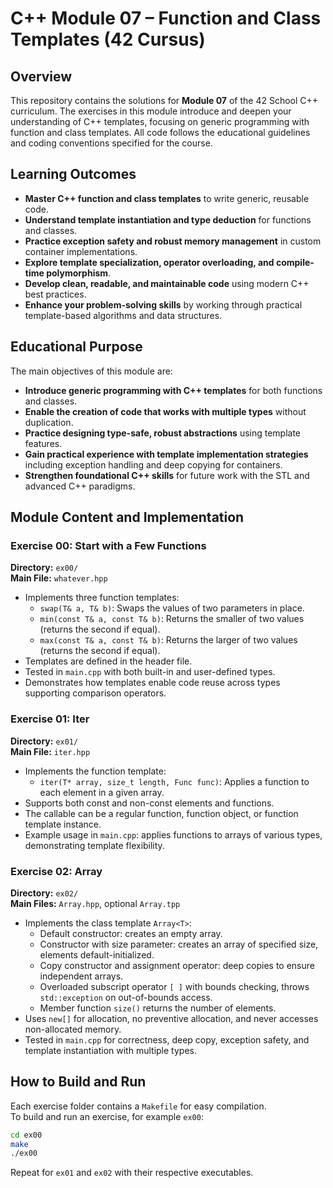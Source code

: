 # C++ Module 07 – Function and Class Templates (42 Cursus)

## Overview

This repository contains the solutions for **Module 07** of the 42 School C++ curriculum. The exercises in this module introduce and deepen your understanding of C++ templates, focusing on generic programming with function and class templates. All code follows the educational guidelines and coding conventions specified for the course.

## Learning Outcomes

- **Master C++ function and class templates** to write generic, reusable code.
- **Understand template instantiation and type deduction** for functions and classes.
- **Practice exception safety and robust memory management** in custom container implementations.
- **Explore template specialization, operator overloading, and compile-time polymorphism**.
- **Develop clean, readable, and maintainable code** using modern C++ best practices.
- **Enhance your problem-solving skills** by working through practical template-based algorithms and data structures.

## Educational Purpose

The main objectives of this module are:

- **Introduce generic programming with C++ templates** for both functions and classes.
- **Enable the creation of code that works with multiple types** without duplication.
- **Practice designing type-safe, robust abstractions** using template features.
- **Gain practical experience with template implementation strategies** including exception handling and deep copying for containers.
- **Strengthen foundational C++ skills** for future work with the STL and advanced C++ paradigms.

## Module Content and Implementation

### Exercise 00: Start with a Few Functions

**Directory:** `ex00/`  
**Main File:** `whatever.hpp`

- Implements three function templates:
  - `swap(T& a, T& b)`: Swaps the values of two parameters in place.
  - `min(const T& a, const T& b)`: Returns the smaller of two values (returns the second if equal).
  - `max(const T& a, const T& b)`: Returns the larger of two values (returns the second if equal).
- Templates are defined in the header file.
- Tested in `main.cpp` with both built-in and user-defined types.
- Demonstrates how templates enable code reuse across types supporting comparison operators.

### Exercise 01: Iter

**Directory:** `ex01/`  
**Main File:** `iter.hpp`

- Implements the function template:
  - `iter(T* array, size_t length, Func func)`: Applies a function to each element in a given array.
- Supports both const and non-const elements and functions.
- The callable can be a regular function, function object, or function template instance.
- Example usage in `main.cpp`: applies functions to arrays of various types, demonstrating template flexibility.

### Exercise 02: Array

**Directory:** `ex02/`  
**Main Files:** `Array.hpp`, optional `Array.tpp`

- Implements the class template `Array<T>`:
  - Default constructor: creates an empty array.
  - Constructor with size parameter: creates an array of specified size, elements default-initialized.
  - Copy constructor and assignment operator: deep copies to ensure independent arrays.
  - Overloaded subscript operator `[ ]` with bounds checking, throws `std::exception` on out-of-bounds access.
  - Member function `size()` returns the number of elements.
- Uses `new[]` for allocation, no preventive allocation, and never accesses non-allocated memory.
- Tested in `main.cpp` for correctness, deep copy, exception safety, and template instantiation with multiple types.

## How to Build and Run

Each exercise folder contains a `Makefile` for easy compilation.  
To build and run an exercise, for example `ex00`:

```bash
cd ex00
make
./ex00
```

Repeat for `ex01` and `ex02` with their respective executables.

```
